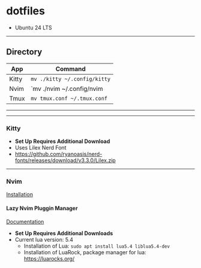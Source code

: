 # dotfiles
- Ubuntu 24 LTS

---

## Directory
| App | Command |
| --- | --- | 
| Kitty | `mv ./kitty ~/.config/kitty` |
| Nvim | `mv ./nvim ~/.config/nvim |
| Tmux | `mv tmux.conf ~/.tmux.conf` |

---
---

### Kitty   

- **Set Up Requires Additional Download**
- Uses Lilex Nerd Font
- https://github.com/ryanoasis/nerd-fonts/releases/download/v3.3.0/Lilex.zip

---

### Nvim
[Installation](https://github.com/neovim/neovim/blob/master/INSTALL.md)

#### Lazy Nvim Pluggin Manager
[Documentation](https://github.com/folke/lazy.nvim)
- **Set Up Requires Additional Downloads**
- Current lua version: 5.4
    - Installation of Lua: `sudo apt install lua5.4 liblua5.4-dev`
    - Installation of LuaRock, package manager for lua: https://luarocks.org/

